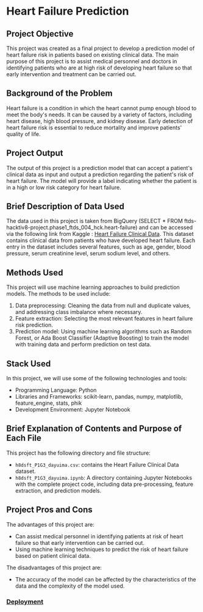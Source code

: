 # Heart Failure Prediction

## Project Objective

This project was created as a final project to develop a prediction model of heart failure risk in patients based on existing clinical data. The main purpose of this project is to assist medical personnel and doctors in identifying patients who are at high risk of developing heart failure so that early intervention and treatment can be carried out.

## Background of the Problem

Heart failure is a condition in which the heart cannot pump enough blood to meet the body's needs. It can be caused by a variety of factors, including heart disease, high blood pressure, and kidney disease. Early detection of heart failure risk is essential to reduce mortality and improve patients' quality of life.

## Project Output

The output of this project is a prediction model that can accept a patient's clinical data as input and output a prediction regarding the patient's risk of heart failure. The model will provide a label indicating whether the patient is in a high or low risk category for heart failure.

## Brief Description of Data Used

The data used in this project is taken from BigQuery (SELECT * FROM ftds-hacktiv8-project.phase1_ftds_004_hck.heart-failure) and can be accessed via the following link from Kaggle : [Heart Failure Clinical Data](https://www.kaggle.com/datasets/andrewmvd/heart-failure-clinical-data). This dataset contains clinical data from patients who have developed heart failure. Each entry in the dataset includes several features, such as age, gender, blood pressure, serum creatinine level, serum sodium level, and others.

## Methods Used

This project will use machine learning approaches to build prediction models. The methods to be used include:

1. Data preprocessing: Cleaning the data from null and duplicate values, and addressing class imbalance where necessary.
2. Feature extraction: Selecting the most relevant features in heart failure risk prediction.
3. Prediction model: Using machine learning algorithms such as Random Forest, or Ada Boost Classifier (Adaptive Boosting) to train the model with training data and perform prediction on test data.

## Stack Used

In this project, we will use some of the following technologies and tools:

- Programming Language: Python
- Libraries and Frameworks: scikit-learn, pandas, numpy, matplotlib, feature_engine, stats, phik
- Development Environment: Jupyter Notebook

## Brief Explanation of Contents and Purpose of Each File

This project has the following directory and file structure:

- `h8dsft_P1G3_dayuima.csv`: contains the Heart Failure Clinical Data dataset.
- `h8dsft_P1G3_dayuima.ipynb`: A directory containing Jupyter Notebooks with the complete project code, including data pre-processing, feature extraction, and prediction models.

## Project Pros and Cons

The advantages of this project are:

- Can assist medical personnel in identifying patients at risk of heart failure so that early intervention can be carried out.
- Using machine learning techniques to predict the risk of heart failure based on patient clinical data.

The disadvantages of this project are:

- The accuracy of the model can be affected by the characteristics of the data and the complexity of the model used.

### [Deployment](https://huggingface.co/spaces/dayuima01/GC3/tree/main)